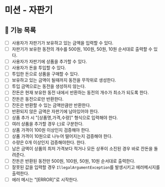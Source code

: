 # 미션 - 자판기

## 🎯 기능 목록

- [ ] 사용자가 자판기가 보유하고 있는 금액을 입력할 수 있다.
- [ ] 자판기가 보유한 동전의 개수를 500원, 100원, 50원, 10원 순서대로 출력할 수 있다.
- [ ] 사용자가 자판기에 상품을 추가할 수 있다.
- [ ] 사용자가 돈을 투입할 수 있다.
- [ ] 투입한 돈으로 상품을 구매할 수 있다.
- [ ] 보유하고 있는 금액이 될때까지 동전을 무작위로 생성한다.
- [ ] 투입 금액으로는 동전을 생성하지 않는다.
- [ ] 잔돈은 현재 보유한 동전 내에서 반환하는 동전의 개수가 최소가 되도록 한다.
- [ ] 잔돈은 동전으로만 반환한다. 
- [ ] 잔돈은 반환할 수 있는 금액만큼만 반환한다.
- [ ] 반환되지 않은 금액은 자판기에 남아있어야 한다.
- [ ] 상품 추가 시 "[상품명,가격,수량]" 형식으로 입력해야 한다.
- [ ] 여러 상품을 추가할 경우 (;)로 구분한다.
- [ ] 상품 가격이 100원 이상인지 검증해야 한다.
- [ ] 상품 가격이 10원으로 나누어 떨어지는지 검증해야 한다.
- [ ] 수량은 0개 이상인지 검증해야한다. 한다.
- [ ] 남은 금액이 상품의 최저 가격보다 적거나 모든 상푸이 소진된 경우 바로 잔돈을 돌려준다.
- [ ] 잔돈은 반환된 동전만 500원, 100원, 50원, 10원 순서대로 출력한다.
- [ ] 잘못된 값을 입력할 경우 `IllegalArgumentException`를 발생시키고 에러메시지를 출력한다.
- [ ] 에러 메시는 "[ERROR]"로 시작한다.
